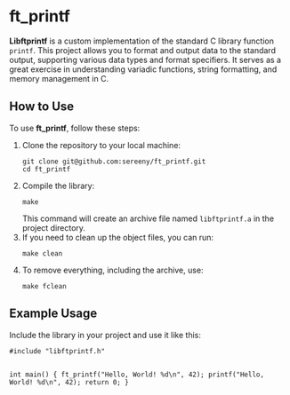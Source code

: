 <body>
    <h1>ft_printf</h1>
    <p>
        <strong>Libftprintf</strong> is a custom implementation of the standard C library function <code>printf</code>. 
        This project allows you to format and output data to the standard output, supporting various data types and format specifiers. 
        It serves as a great exercise in understanding variadic functions, string formatting, and memory management in C.
    </p>

  <h2>How to Use</h2>
    <p>To use <strong>ft_printf</strong>, follow these steps:</p>
    
  <ol>
      <li>
            Clone the repository to your local machine:
            <pre><code>git clone git@github.com:sereeny/ft_printf.git
cd ft_printf</code></pre>
        </li>
        <li>
            Compile the library:
            <pre><code>make</code></pre>
            This command will create an archive file named <code>libftprintf.a</code> in the project directory.
        </li>
        <li>
            If you need to clean up the object files, you can run:
            <pre><code>make clean</code></pre>
        </li>
        <li>
            To remove everything, including the archive, use:
            <pre><code>make fclean</code></pre>
        </li>
    </ol>
    <h2>Example Usage</h2>
    <p>
        Include the library in your project and use it like this:
    </p>
    <pre><code>#include "libftprintf.h"

int main() {
    ft_printf("Hello, World! %d\n", 42);
    printf("Hello, World! %d\n", 42);
    return 0;
}</code></pre>
</body>
